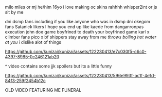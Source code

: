 milo miles or mj he/him 16yo i love making oc skins rahhhh whisper2int or js sit by me

dni dsmp fans including if you like anyone who was in dsmp dni okegom fans Satanick likers I hope you end up like kaede from danganronpas execution  john doe game boyfrined to death your boyfrined game karl x climber fans pico x bf shippers stay away from me *throws boiling hot water at you* i dislike alot of things



https://github.com/kunizai/kunizai/assets/122230413/e7c030f5-c6c0-4397-8985-0c246121ab20

^ video contains some jjk spoilers but its a little funny


https://github.com/kunizai/kunizai/assets/122230413/596e993f-ac1f-4e1d-84f3-259f2454b12c

OLD VIDEO FEATURING ME FUNERAL 
